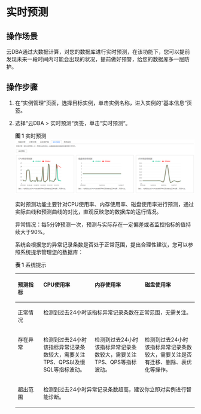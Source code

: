 # 实时预测<a name="TOPIC_0142028630"></a>

## 操作场景<a name="s8a7b0073906842b0bd14af03cf2997b0"></a>

云DBA通过大数据计算，对您的数据库进行实时预测，在该功能下，您可以提前发现未来一段时间内可能会出现的状况，提前做好预警，给您的数据库多一层防护。

## 操作步骤<a name="sc4654ab60662469ca52244f66e71e875"></a>

1.  在“实例管理“页面，选择目标实例，单击实例名称，进入实例的“基本信息“页签。
2.  选择“云DBA  \>  实时预测“页签，单击“实时预测“。

    **图 1**  实时预测<a name="f3cc9afe6d5bb4923ac1a38274a5aa024"></a>  
    ![](figures/实时预测.png "实时预测")

    实时预测功能主要针对CPU使用率、内存使用率、磁盘使用率进行预测，通过实际曲线和预测曲线的对比，直观反映您的数据库的运行情况。

    异常情况：每5分钟预测一次，预测与实际存在一定偏差或者监控指标的值持续大于90%。

    系统会根据您的异常记录条数是否处于正常范围，提出合理性建议，您可以参照系统提示管理您的数据库：

    **表 1**  系统提示

    <a name="table202191535314"></a>
    <table><thead align="left"><tr id="row1219731436"><th class="cellrowborder" valign="top" width="14.23%" id="mcps1.2.5.1.1"><p id="p2021993234"><a name="p2021993234"></a><a name="p2021993234"></a>预测指标</p>
    </th>
    <th class="cellrowborder" valign="top" width="28.63%" id="mcps1.2.5.1.2"><p id="p132191838319"><a name="p132191838319"></a><a name="p132191838319"></a>CPU使用率</p>
    </th>
    <th class="cellrowborder" valign="top" width="27.860000000000003%" id="mcps1.2.5.1.3"><p id="p8219183535"><a name="p8219183535"></a><a name="p8219183535"></a>内存使用率</p>
    </th>
    <th class="cellrowborder" valign="top" width="29.28%" id="mcps1.2.5.1.4"><p id="p621993531"><a name="p621993531"></a><a name="p621993531"></a>磁盘使用率</p>
    </th>
    </tr>
    </thead>
    <tbody><tr id="row112191731734"><td class="cellrowborder" valign="top" headers="mcps1.2.5.1.1 "><p id="p32191231831"><a name="p32191231831"></a><a name="p32191231831"></a>正常情况</p>
    </td>
    <td class="cellrowborder" colspan="3" valign="top" headers="mcps1.2.5.1.2 mcps1.2.5.1.3 mcps1.2.5.1.4 "><p id="p74776373510"><a name="p74776373510"></a><a name="p74776373510"></a>检测到过去24小时该指标异常记录条数在正常范围，无需关注。</p>
    </td>
    </tr>
    <tr id="row2219133837"><td class="cellrowborder" valign="top" width="14.23%" headers="mcps1.2.5.1.1 "><p id="p1021919310317"><a name="p1021919310317"></a><a name="p1021919310317"></a>存在异常</p>
    </td>
    <td class="cellrowborder" valign="top" width="28.63%" headers="mcps1.2.5.1.2 "><p id="p0219143332"><a name="p0219143332"></a><a name="p0219143332"></a>检测到过去24小时该指标异常记录条数较大，需要关注TPS、QPS以及慢SQL等指标波动。</p>
    </td>
    <td class="cellrowborder" valign="top" width="27.860000000000003%" headers="mcps1.2.5.1.3 "><p id="p185301281266"><a name="p185301281266"></a><a name="p185301281266"></a>检测到过去24小时该指标异常记录条数较大，需要关注TPS、QPS等指标波动。</p>
    </td>
    <td class="cellrowborder" valign="top" width="29.28%" headers="mcps1.2.5.1.4 "><p id="p20219731839"><a name="p20219731839"></a><a name="p20219731839"></a>检测到过去24小时该指标异常记录条数较大，需要关注是否有迁移、删除、表优化等操作。</p>
    </td>
    </tr>
    <tr id="row15219431131"><td class="cellrowborder" valign="top" headers="mcps1.2.5.1.1 "><p id="p112191933311"><a name="p112191933311"></a><a name="p112191933311"></a>超出范围</p>
    </td>
    <td class="cellrowborder" colspan="3" valign="top" headers="mcps1.2.5.1.2 mcps1.2.5.1.3 mcps1.2.5.1.4 "><p id="p19216141061"><a name="p19216141061"></a><a name="p19216141061"></a>检测到过去24小时异常记录条数超高，建议你立即对实例进行智能诊断。</p>
    </td>
    </tr>
    </tbody>
    </table>


